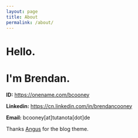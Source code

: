 ```yaml
---
layout: page
title: About
permalink: /about/
---
```


# Hello.
# I'm Brendan.

**ID:** https://onename.com/bcooney

**Linkedin:** https://cn.linkedin.com/in/brendancooney

**Email:** bcooney[at]tutanota[dot]de

Thanks [Angus](https://github.com/agusmakmun/agusmakmun.github.io) for the blog theme.
